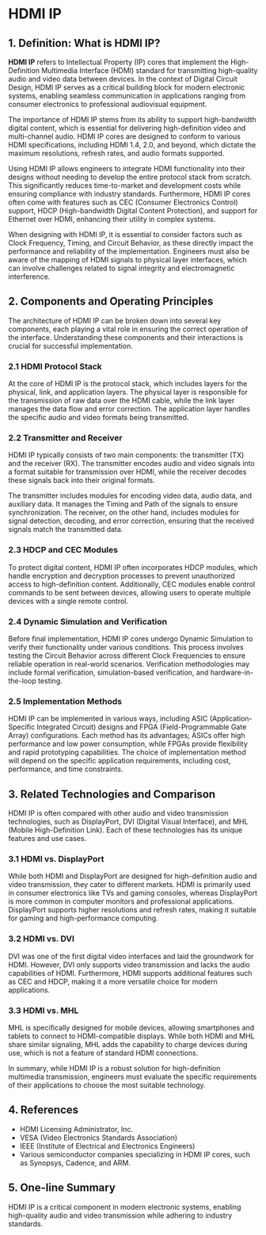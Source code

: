 # HDMI IP

## 1. Definition: What is **HDMI IP**?
**HDMI IP** refers to Intellectual Property (IP) cores that implement the High-Definition Multimedia Interface (HDMI) standard for transmitting high-quality audio and video data between devices. In the context of Digital Circuit Design, HDMI IP serves as a critical building block for modern electronic systems, enabling seamless communication in applications ranging from consumer electronics to professional audiovisual equipment. 

The importance of HDMI IP stems from its ability to support high-bandwidth digital content, which is essential for delivering high-definition video and multi-channel audio. HDMI IP cores are designed to conform to various HDMI specifications, including HDMI 1.4, 2.0, and beyond, which dictate the maximum resolutions, refresh rates, and audio formats supported. 

Using HDMI IP allows engineers to integrate HDMI functionality into their designs without needing to develop the entire protocol stack from scratch. This significantly reduces time-to-market and development costs while ensuring compliance with industry standards. Furthermore, HDMI IP cores often come with features such as CEC (Consumer Electronics Control) support, HDCP (High-bandwidth Digital Content Protection), and support for Ethernet over HDMI, enhancing their utility in complex systems.

When designing with HDMI IP, it is essential to consider factors such as Clock Frequency, Timing, and Circuit Behavior, as these directly impact the performance and reliability of the implementation. Engineers must also be aware of the mapping of HDMI signals to physical layer interfaces, which can involve challenges related to signal integrity and electromagnetic interference.

## 2. Components and Operating Principles
The architecture of HDMI IP can be broken down into several key components, each playing a vital role in ensuring the correct operation of the interface. Understanding these components and their interactions is crucial for successful implementation.

### 2.1 HDMI Protocol Stack
At the core of HDMI IP is the protocol stack, which includes layers for the physical, link, and application layers. The physical layer is responsible for the transmission of raw data over the HDMI cable, while the link layer manages the data flow and error correction. The application layer handles the specific audio and video formats being transmitted.

### 2.2 Transmitter and Receiver
HDMI IP typically consists of two main components: the transmitter (TX) and the receiver (RX). The transmitter encodes audio and video signals into a format suitable for transmission over HDMI, while the receiver decodes these signals back into their original formats. 

The transmitter includes modules for encoding video data, audio data, and auxiliary data. It manages the Timing and Path of the signals to ensure synchronization. The receiver, on the other hand, includes modules for signal detection, decoding, and error correction, ensuring that the received signals match the transmitted data.

### 2.3 HDCP and CEC Modules
To protect digital content, HDMI IP often incorporates HDCP modules, which handle encryption and decryption processes to prevent unauthorized access to high-definition content. Additionally, CEC modules enable control commands to be sent between devices, allowing users to operate multiple devices with a single remote control.

### 2.4 Dynamic Simulation and Verification
Before final implementation, HDMI IP cores undergo Dynamic Simulation to verify their functionality under various conditions. This process involves testing the Circuit Behavior across different Clock Frequencies to ensure reliable operation in real-world scenarios. Verification methodologies may include formal verification, simulation-based verification, and hardware-in-the-loop testing.

### 2.5 Implementation Methods
HDMI IP can be implemented in various ways, including ASIC (Application-Specific Integrated Circuit) designs and FPGA (Field-Programmable Gate Array) configurations. Each method has its advantages; ASICs offer high performance and low power consumption, while FPGAs provide flexibility and rapid prototyping capabilities. The choice of implementation method will depend on the specific application requirements, including cost, performance, and time constraints.

## 3. Related Technologies and Comparison
HDMI IP is often compared with other audio and video transmission technologies, such as DisplayPort, DVI (Digital Visual Interface), and MHL (Mobile High-Definition Link). Each of these technologies has its unique features and use cases.

### 3.1 HDMI vs. DisplayPort
While both HDMI and DisplayPort are designed for high-definition audio and video transmission, they cater to different markets. HDMI is primarily used in consumer electronics like TVs and gaming consoles, whereas DisplayPort is more common in computer monitors and professional applications. DisplayPort supports higher resolutions and refresh rates, making it suitable for gaming and high-performance computing.

### 3.2 HDMI vs. DVI
DVI was one of the first digital video interfaces and laid the groundwork for HDMI. However, DVI only supports video transmission and lacks the audio capabilities of HDMI. Furthermore, HDMI supports additional features such as CEC and HDCP, making it a more versatile choice for modern applications.

### 3.3 HDMI vs. MHL
MHL is specifically designed for mobile devices, allowing smartphones and tablets to connect to HDMI-compatible displays. While both HDMI and MHL share similar signaling, MHL adds the capability to charge devices during use, which is not a feature of standard HDMI connections. 

In summary, while HDMI IP is a robust solution for high-definition multimedia transmission, engineers must evaluate the specific requirements of their applications to choose the most suitable technology.

## 4. References
- HDMI Licensing Administrator, Inc.
- VESA (Video Electronics Standards Association)
- IEEE (Institute of Electrical and Electronics Engineers)
- Various semiconductor companies specializing in HDMI IP cores, such as Synopsys, Cadence, and ARM.

## 5. One-line Summary
HDMI IP is a critical component in modern electronic systems, enabling high-quality audio and video transmission while adhering to industry standards.
